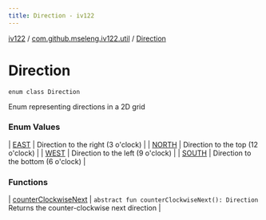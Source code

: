 ```yaml
---
title: Direction - iv122
---
```


[iv122](../../index.md) / [com.github.mseleng.iv122.util](../index.md) / [Direction](.)

# Direction

`enum class Direction`

Enum representing directions in a 2D grid

### Enum Values

| [EAST](-e-a-s-t/index.md) | Direction to the right (3 o'clock) |
| [NORTH](-n-o-r-t-h/index.md) | Direction to the top (12 o'clock) |
| [WEST](-w-e-s-t/index.md) | Direction to the left (9 o'clock) |
| [SOUTH](-s-o-u-t-h/index.md) | Direction to the bottom (6 o'clock) |

### Functions

| [counterClockwiseNext](counter-clockwise-next.md) | `abstract fun counterClockwiseNext(): Direction`<br>Returns the counter-clockwise next direction |

